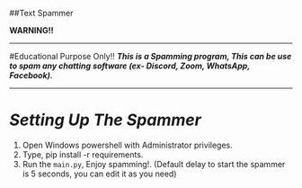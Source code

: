 ##Text Spammer

**WARNING!!**

---
#Educational Purpose Only!!
**_This is a Spamming program, This can be use to spam any chatting software (ex- Discord, Zoom, WhatsApp, Facebook)._**

---
# _Setting Up The Spammer_
1. Open Windows powershell with Administrator privileges.
2. Type, pip install -r requirements.
3. Run the `main.py`, Enjoy spamming!. (Default delay to start the spammer is 5 seconds, you can edit it as you need)
